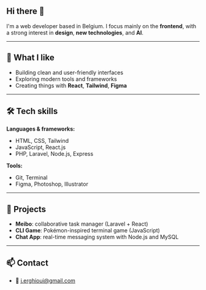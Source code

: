 ## Hi there 👋


I'm a web developer based in Belgium. I focus mainly on the **frontend**, with a strong interest in **design**, **new technologies**, and **AI**.

---

## 🎯 What I like
- Building clean and user-friendly interfaces
- Exploring modern tools and frameworks
- Creating things with **React**, **Tailwind**, **Figma**

---

## 🛠 Tech skills
**Languages & frameworks:**
- HTML, CSS, Tailwind
- JavaScript, React.js
- PHP, Laravel, Node.js, Express

**Tools:**
- Git, Terminal
- Figma, Photoshop, Illustrator

---

## 🧪 Projects
- **Meibo**: collaborative task manager (Laravel + React)
- **CLI Game**: Pokémon-inspired terminal game (JavaScript)
- **Chat App**: real-time messaging system with Node.js and MySQL

---

## 📫 Contact
- 📧 j.erghioui@gmail.com
